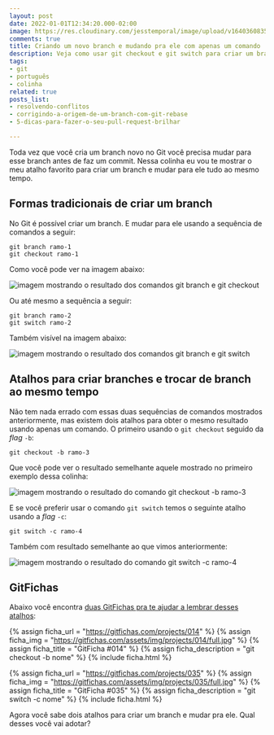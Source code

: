 ```yaml
---
layout: post
date: 2022-01-01T12:34:20.000-02:00
image: https://res.cloudinary.com/jesstemporal/image/upload/v1640360835/covers/colinha_igmf4s.png
comments: true
title: Criando um novo branch e mudando pra ele com apenas um comando
description: Veja como usar git checkout e git switch para criar um branch e automaticamente mudar para ele
tags:
- git
- português
- colinha
related: true
posts_list:
- resolvendo-conflitos
- corrigindo-a-origem-de-um-branch-com-git-rebase
- 5-dicas-para-fazer-o-seu-pull-request-brilhar

---
```

Toda vez que você cria um branch novo no Git você precisa mudar para esse branch antes de faz um commit. Nessa colinha eu vou te mostrar o meu atalho favorito para criar um branch e mudar para ele tudo ao mesmo tempo.

## Formas tradicionais de criar um branch

No Git é possível criar um branch. E mudar para ele usando a sequência de comandos a seguir:

```console
git branch ramo-1
git checkout ramo-1
```
Como você pode ver na imagem abaixo:

![imagem mostrando o resultado dos comandos git branch e git checkout](https://res.cloudinary.com/jesstemporal/image/upload/v1641056637/git-atalhos/criando-e-mudando-de-branch-fig-1_i8r9uw.png)

Ou até mesmo a sequência a seguir:

```console
git branch ramo-2
git switch ramo-2
```

Também visível na imagem abaixo:

![imagem mostrando o resultado dos comandos git branch e git switch ](https://res.cloudinary.com/jesstemporal/image/upload/v1641056637/git-atalhos/criando-e-mudando-de-branch-fig-2_ypy9u5.png)

## Atalhos para criar branches e trocar de branch ao mesmo tempo

Não tem nada errado com essas duas sequências de comandos mostrados anteriormente, mas existem dois atalhos para obter o mesmo resultado usando apenas um comando. O primeiro usando o `git checkout` seguido da _flag_ `-b`:

```console
git checkout -b ramo-3
```

Que você pode ver o resultado semelhante aquele mostrado no primeiro exemplo dessa colinha:

![imagem mostrando o resultado do comando git checkout -b ramo-3](https://res.cloudinary.com/jesstemporal/image/upload/v1641056638/git-atalhos/criando-e-mudando-de-branch-fig-3_gg7i9l.png)

E se você preferir usar o comando `git switch` temos o seguinte atalho usando a _flag_ `-c`:

```console
git switch -c ramo-4
```

Também com resultado semelhante ao que vimos anteriormente:

![imagem mostrando o resultado do comando git switch -c ramo-4](https://res.cloudinary.com/jesstemporal/image/upload/v1641056638/git-atalhos/criando-e-mudando-de-branch-fig-4_uolxpk.png)

## GitFichas

Abaixo você encontra [duas GitFichas pra te ajudar a lembrar desses atalhos](https://gitfichas.com):

{% assign ficha_url = "https://gitfichas.com/projects/014" %}
{% assign ficha_img = "https://gitfichas.com/assets/img/projects/014/full.jpg" %}
{% assign ficha_title = "GitFicha #014" %}
{% assign ficha_description = "git checkout -b nome" %}
{% include ficha.html %}

{% assign ficha_url = "https://gitfichas.com/projects/035" %}
{% assign ficha_img = "https://gitfichas.com/assets/img/projects/035/full.jpg" %}
{% assign ficha_title = "GitFicha #035" %}
{% assign ficha_description = "git switch -c nome" %}
{% include ficha.html %}

Agora você sabe dois atalhos para criar um branch e mudar pra ele. Qual desses você vai adotar?
